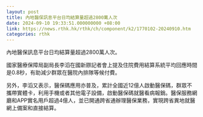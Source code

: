```yaml
---
layout: post
title: 內地醫保訊息平台日均結算量超過2800萬人次
date: 2024-09-10 19:33:51.000000000 +08:00
link: https://news.rthk.hk/rthk/ch/component/k2/1770102-20240910.htm
categories: rthk
---
```


內地醫保訊息平台日均結算量超過2800萬人次。

國家醫療保障局副局長李滔在國新辧記者會上提及住院費用結算系統平均回應時間是0.8秒，有助減少群眾在醫院內排隊等候付費。

另外，李滔又表示，醫保碼應用亦普及，累計全國近12億人啟動醫保碼，群眾不攜帶實體卡，利用手機或者其他電子設備，啟動醫保碼就醫看病報銷。醫保服務網廳和APP實名用戶超過4億人，並已開通跨省通辦理醫保業務，實現跨省異地就醫網上備案和直接結算。
